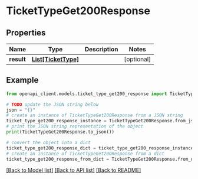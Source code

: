 # TicketTypeGet200Response


## Properties

Name | Type | Description | Notes
------------ | ------------- | ------------- | -------------
**result** | [**List[TicketType]**](TicketType.md) |  | [optional] 

## Example

```python
from openapi_client.models.ticket_type_get200_response import TicketTypeGet200Response

# TODO update the JSON string below
json = "{}"
# create an instance of TicketTypeGet200Response from a JSON string
ticket_type_get200_response_instance = TicketTypeGet200Response.from_json(json)
# print the JSON string representation of the object
print(TicketTypeGet200Response.to_json())

# convert the object into a dict
ticket_type_get200_response_dict = ticket_type_get200_response_instance.to_dict()
# create an instance of TicketTypeGet200Response from a dict
ticket_type_get200_response_from_dict = TicketTypeGet200Response.from_dict(ticket_type_get200_response_dict)
```
[[Back to Model list]](../README.md#documentation-for-models) [[Back to API list]](../README.md#documentation-for-api-endpoints) [[Back to README]](../README.md)


